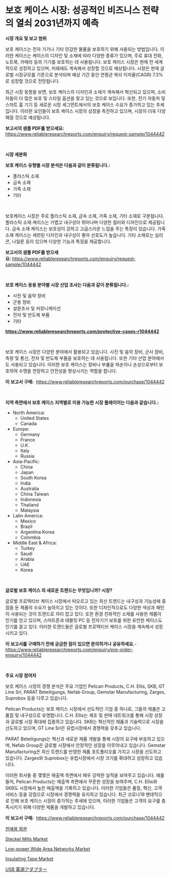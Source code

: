 <p><h1>보호 케이스 시장: 성공적인 비즈니스 전략의 열쇠 2031년까지 예측</h1></p><p><strong>시장 개요 및 보고 범위</strong></p>
<p><p>보호 케이스는 전자 기기나 기타 민감한 물품을 보호하기 위해 사용되는 방법입니다. 이러한 케이스는 케이스의 디자인 및 소재에 따라 다양한 종류가 있으며, 주로 휴대 전화, 노트북, 카메라 등의 기기를 보호하는 데 사용됩니다. 보호 케이스 시장은 현재 전 세계적으로 성장하고 있으며, 미래에도 계속해서 성장할 것으로 예상됩니다. 시장은 현재 글로벌 시장규모를 기준으로 분석되며 예상 기간 동안 연평균 복리 이자율(CAGR) 7.3%로 성장할 것으로 전망됩니다.</p><p>최근 시장 동향을 보면, 보호 케이스의 디자인과 소재가 계속해서 혁신되고 있으며, 소비자들이 더 많은 보호 및 스타일 옵션을 찾고 있는 것으로 보입니다. 또한, 전기 자동차 및 스마트 홈 기기 등 새로운 시장 세그먼트에서의 보호 케이스 수요가 증가하고 있는 추세입니다. 이러한 요인들이 보호 케이스 시장의 성장을 촉진하고 있으며, 시장이 더욱 다양해질 것으로 예상됩니다.</p></p>
<p><strong>보고서의 샘플 PDF를 받으세요:</strong> <a href="https://www.reliableresearchreports.com/enquiry/request-sample/1044442">https://www.reliableresearchreports.com/enquiry/request-sample/1044442</a></p>
<p>&nbsp;</p>
<p><strong>시장 세분화</strong></p>
<p><strong>보호 케이스 유형별 시장 분석은 다음과 같이 분류됩니다.:</strong></p>
<p><ul><li>플라스틱 소재</li><li>금속 소재</li><li>가죽 소재</li><li>기타</li></ul></p>
<p>&nbsp;</p>
<p><p>보호케이스 시장은 주로 플라스틱 소재, 금속 소재, 가죽 소재, 기타 소재로 구분됩니다. 플라스틱 소재 케이스는 가볍고 내구성이 뛰어나며 다양한 컬러와 디자인으로 제공됩니다. 금속 소재 케이스는 보호성이 강하고 고급스러운 느낌을 주는 특징이 있습니다. 가죽 소재 케이스는 세련된 디자인과 내구성이 좋아 선호도가 높습니다. 기타 소재로는 실리콘, 나일론 등이 있으며 다양한 기능과 특징을 제공합니다.</p></p>
<p><strong>보고서의 샘플 PDF를 받으세요:</strong>&nbsp;<a href="https://www.reliableresearchreports.com/enquiry/request-sample/1044442">https://www.reliableresearchreports.com/enquiry/request-sample/1044442</a></p>
<p>&nbsp;</p>
<p><strong> 보호 케이스 응용 분야별 시장 산업 조사는 다음과 같이 분류됩니다.:</strong></p>
<p><ul><li>사진 및 음악 장비</li><li>군용 장비</li><li>설문조사 및 커뮤니케이션</li><li>전자 및 반도체 부품</li><li>기타</li></ul></p>
<p><strong><a href="https://www.reliableresearchreports.com/protective-cases-r1044442">https://www.reliableresearchreports.com/protective-cases-r1044442</a></strong></p>
<p>&nbsp;</p>
<p><p>보호 케이스 시장은 다양한 분야에서 활용되고 있습니다. 사진 및 음악 장비, 군사 장비, 측량 및 통신, 전자 및 반도체 부품을 보호하는 데 사용됩니다. 또한 기타 산업 분야에서도 사용되고 있습니다. 이러한 보호 케이스는 장비나 부품을 파손이나 손상으로부터 보호하여 수명을 연장하고 안전성을 향상시키는 역할을 합니다.</p></p>
<p><strong>이 보고서 구매:</strong>&nbsp; <a href="https://www.reliableresearchreports.com/purchase/1044442">https://www.reliableresearchreports.com/purchase/1044442</a></p>
<p>&nbsp;</p>
<p><strong>지역 측면에서 보호 케이스 지역별로 이용 가능한 시장 플레이어는 다음과 같습니다.:</strong></p>
<p><ul>
    <li>
        North America:
        <ul>
            <li>United States</li>
            <li>Canada</li>
        </ul>
    </li>
    <li>
        Europe:
        <ul>
            <li>Germany</li>
            <li>France</li>
            <li>U.K.</li>
            <li>Italy</li>
            <li>Russia</li>
        </ul>
    </li>
    <li>
        Asia-Pacific:
        <ul>
            <li>China</li>
            <li>Japan</li>
            <li>South Korea</li>
            <li>India</li>
            <li>Australia</li>
            <li>China Taiwan</li>
            <li>Indonesia</li>
            <li>Thailand</li>
            <li>Malaysia</li>
        </ul>
    </li>
    <li>
        Latin America:
        <ul>
            <li>Mexico</li>
            <li>Brazil</li>
            <li>Argentina Korea</li>
            <li>Colombia</li>
        </ul>
    </li>
    <li>
        Middle East & Africa:
        <ul>
            <li>Turkey</li>
            <li>Saudi</li>
            <li>Arabia</li>
            <li>UAE</li>
            <li>Korea</li>
        </ul>
    </li>
    </ul></p>
<p>&nbsp;</p>
<p><strong>글로벌 보호 케이스 의 새로운 트렌드는 무엇입니까? 시장?</strong></p>
<p><p>글로벌 프로텍티브 케이스 시장에서 떠오르고 있는 최신 트렌드는 내구성과 기능성에 중점을 둔 제품의 수요가 높아지고 있는 것이다. 또한 디자인적으로도 다양한 색상과 패턴이 사용되는 것이 트렌드로 자리 잡고 있다. 또한 환경 친화적인 소재를 사용한 제품이 인기를 얻고 있으며, 스마트폰과 태블릿 PC 등 전자기기 보호를 위한 유연한 케이스도 인기를 끌고 있다. 이러한 트렌드들은 글로벌 프로텍티브 케이스 시장을 계속해서 성장시키고 있다.</p></p>
<p><strong>이 보고서를 구매하기 전에 궁금한 점이 있으면 문의하거나 공유하세요.</strong>- <a href="https://www.reliableresearchreports.com/enquiry/pre-order-enquiry/1044442">https://www.reliableresearchreports.com/enquiry/pre-order-enquiry/1044442</a></p>
<p>&nbsp;</p>
<p><strong>주요 시장 참여자</strong></p>
<p><p>보호 케이스 시장의 경쟁 분석은 주요 기업인 Pelican Products, C.H. Ellis, SKB, GT Line Srl, PARAT Beteiligungs, Nefab Group, Gemstar Manufacturing, Zarges, Suprobox 등을 다루고 있습니다.</p><p>Pelican Products는 보호 케이스 시장에서 선도적인 기업 중 하나로, 그들의 제품은 고품질 및 내구성으로 유명합니다. C.H. Ellis는 제조 및 판매 네트워크를 통해 시장 성장과 글로벌 시장 확대에 집중하고 있습니다. SKB는 혁신적인 제품과 기술력으로 시장을 선도하고 있으며, GT Line Srl은 유럽시장에서 경쟁력을 갖추고 있습니다.</p><p>PARAT Beteiligungs는 혁신과 새로운 제품 개발을 통해 시장의 요구에 부응하고 있으며, Nefab Group은 글로벌 시장에서 안정적인 성장을 이루어내고 있습니다. Gemstar Manufacturing은 최신 트렌드를 반영한 제품 포트폴리오를 가지고 시장을 선도하고 있습니다. Zarges와 Suprobox는 유럽시장에서 시장 크기를 확대하고 성장하고 있습니다.</p><p>이러한 회사들 중 몇몇은 매출액 측면에서 매우 강력한 실적을 보여주고 있습니다. 예를 들어, Pelican Products는 매출액 측면에서 꾸준한 성장을 보여주며, C.H. Ellis와 SKB도 시장에서 높은 매출액을 기록하고 있습니다. 이러한 기업들은 품질, 혁신, 고객 서비스 등을 강점으로 시장에서 경쟁력을 유지하고 있습니다. 최근 코로나19 팬데믹으로 인해 보호 케이스 시장이 증가하는 추세에 있으며, 이러한 기업들은 고객의 요구를 충족시키기 위해 다양한 제품을 개발하고 있습니다.</p></p>
<p><strong>이 보고서 구매:</strong>&nbsp;&nbsp;<a href="https://www.reliableresearchreports.com/purchase/1044442">https://www.reliableresearchreports.com/purchase/1044442</a></p>
<p><p><a href="https://github.com/vs019sa3m8x/Market-Research-Report-List-1/blob/main/264747018486.md">원예용 화분</a></p><p><a href="https://view.publitas.com/reportprime-1/steckel-mills-market-research-report-the-key-to-successful-business-strategy-forecasted-for-period-from-2024-2031/">Steckel Mills Market</a></p><p><a href="https://github.com/mauripalmi/Market-Research-Report-List-2/blob/main/low-power-wide-area-networks-market.md">Low-power Wide Area Networks Market</a></p><p><a href="https://issuu.com/reportprime-2/docs/insulating-tape-market-size-2030.pptx">Insulating Tape Market</a></p><p><a href="https://github.com/DonaldShaw1965/Market-Research-Report-List-1/blob/main/922744820243.md">USB 電源アダプター</a></p></p>